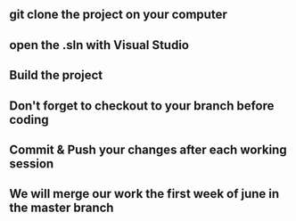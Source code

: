 git clone the project on your computer
------------
open the .sln with Visual Studio
------------
Build the project
------------
Don't forget to checkout to your branch before coding
------------
Commit & Push your changes after each working session
------------
We will merge our work the first 
week of june in the master branch 
------------
